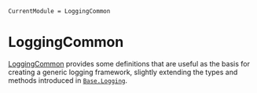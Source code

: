 ```@meta
CurrentModule = LoggingCommon
```

# LoggingCommon

[LoggingCommon](https://github.com/curtd/LoggingCommon.jl) provides some definitions that are useful as the basis for creating a generic logging framework, slightly extending the types and methods introduced in [`Base.Logging`](https://docs.julialang.org/en/v1/stdlib/Logging/).